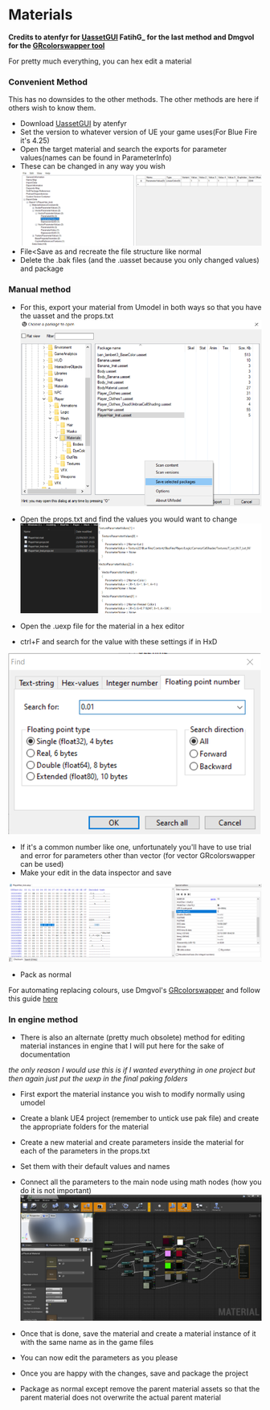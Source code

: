 # Materials

**Credits to atenfyr for [UassetGUI](https://github.com/atenfyr/UAssetGUI/releases) FatihG_ for the last method and Dmgvol for the [GRcolorswapper tool](https://github.com/Dmgvol/GR_Guides/blob/main/Tools/GRColorSwapper.zip)**

For pretty much everything, you can hex edit a material

### Convenient Method
This has no downsides to the other methods. The other methods are here if others wish to know them.
- Download [UassetGUI](https://github.com/atenfyr/UAssetGUI/releases) by atenfyr
- Set the version to whatever version of UE your game uses(For Blue Fire it's 4.25)
- Open the target material and search the exports for parameter values(names can be found in ParameterInfo)
- These can be changed in any way you wish
![](https://github.com/bananaturtlesandwich/Blue-Fire-Modding-Guide/blob/main/Images/UassetGUI.png)
- File<Save as and recreate the file structure like normal
- Delete the .bak files (and the .uasset because you only changed values) and package

### Manual method
- For this, export your material from Umodel in both ways so that you have the uasset and the props.txt
![](Images/save.png)

- Open the props.txt and find the values you would want to change
![](Images/props.png)

- Open the .uexp file for the material in a hex editor
- ctrl+F and search for the value with these settings if in HxD

![](Images/Hxd.png)

- If it's a common number like one, unfortunately you'll have to use trial and error for parameters other than vector (for vector GRcolorswapper can be used)
- Make your edit in the data inspector and save

![](Images/data%20inspector.png)

- Pack as normal

For automating replacing colours, use Dmgvol's [GRcolorswapper](https://github.com/Dmgvol/GR_Guides/blob/main/Tools/GRColorSwapper.zip) and follow this guide [here](https://github.com/Dmgvol/GR_Guides/blob/main/ColorSwap.md)

### In engine method
- There is also an alternate (pretty much obsolete) method for editing material instances in engine that I will put here for the sake of documentation

*the only reason I would use this is if I wanted everything in one project but then again just put the uexp in the final paking folders*

- First export the material instance you wish to modify normally using umodel
- Create a blank UE4 project (remember to untick use pak file) and create the appropriate folders for the material
- Create a new material and create parameters inside the material for each of the parameters in the props.txt
- Set them with their default values and names
- Connect all the parameters to the main node using math nodes (how you do it is not important)
![](Images/nodes.PNG)

- Once that is done, save the material and create a material instance of it with the same name as in the game files
- You can now edit the parameters as you please
- Once you are happy with the changes, save and package the project
- Package as normal except remove the parent material assets so that the parent material does not overwrite the actual parent material

